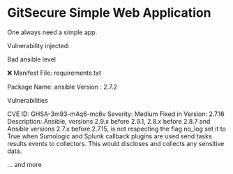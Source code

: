 # GitSecure Simple Web Application
One always need a simple app.

Vulnerability injected:

Bad ansible level

 ❌ Manifest File: requirements.txt

Package Name: ansible Version : 2.7.2 
 
 Vulnerabilities

 CVE ID: GHSA-3m93-m4q6-mc6v
 Severity:  Medium
 Fixed in Version:  2.7.16
 Description:  Ansible, versions 2.9.x before 2.9.1, 2.8.x before 2.8.7 and Ansible versions 2.7.x before 2.7.15, is not respecting the flag no_log set it to True when Sumologic and Splunk callback plugins are used send tasks results events to collectors. This would discloses and collects any sensitive data.
 
 ... and more

